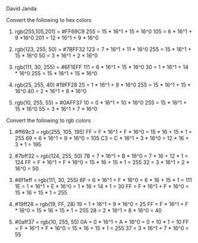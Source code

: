 David Janda

Convert the following to hex colors
1. rgb(255,105,201) = #FF69C9
255 = 15 * 16^1 + 15 * 16^0
105 = 6 * 16^1 + 9 *16^0
201 = 12 * 16^1 + 9 * 16^0

2. rgb(123, 255, 50) = #7BFF32
123 = 7 * 16^1 + 11 * 16^0 
255 = 15 * 16^1 + 15 * 16^0
50 = 3 * 16^1 + 2 * 16^0

3. rgb(111, 30, 255) = #6F1EFF
111 = 6 * 16^1 + 15 * 16^0
30 = 1 * 16^1 + 14 * 16^0
255 = 15 * 16^1 + 15 * 16^0

4. rgb(25, 255, 40) #19FF28
25 = 1 * 16^1 + 9 * 16^0
255 = 15 * 16^1 + 15 * 16^0
40 = 2 * 16^1 + 8 * 16^0

5. rgb(10, 255, 55) = #0AFF37
10 = 0 * 16^1 + 10 * 16^0
255 = 15 * 16^1 + 15 * 16^0
55 = 3 * 16^1 + 7 * 16^0


Convert the following to rgb colors
1. #ff69c3 = rgb(255, 105, 195)
FF = F * 16^1 + F * 16^0 = 15 * 16 + 15 * 1 = 255
69 = 6 * 16^1 + 9 * 16^0 = 105
C3 = C * 16^1 + 3 * 16^0 = 12 * 16 + 3 * 1 = 195

2. #7bff32 = rgb(124, 255, 50)
7B = 7 * 16^1 + B * 16^0 = 7 * 16 + 12 * 1 = 124
FF = F * 16^1 + F * 16^0 = 15 * 16 + 15 * 1 = 255
32 = 3 * 16^1 + 2 * 16^0 = 50

3. #6f1eff = rgb(111, 30, 255)
6F = 6 * 16^1 + F * 16^0 = 6 * 16 + 15 * 1 = 111
1E = 1 * 16^1 + E * 16^0 = 1 * 16 + 14 * 1 = 30
FF = F * 16^1 + F * 16^0 = 15 * 16 + 15 * 1 = 255

4. #19ff28 = rgb(19, FF, 28)
19 = 1 * 16^1 + 9 * 16^0 = 25
FF = F * 16^1 + F * 16^0 = 15 * 16 + 15 * 1 = 255
28 = 2 * 16^1 + 8 * 16^0 = 40

5. #0aff37 = rgb(10, 255, 55)
0A = 0 * 16^1 + A * 16^0 = 0 + 10 * 1 = 10
FF = F * 16^1 + F * 16^0 = 15 * 16 + 15 * 1 = 255
37 = 3 * 16^1 + 7 * 16^0 = 55
